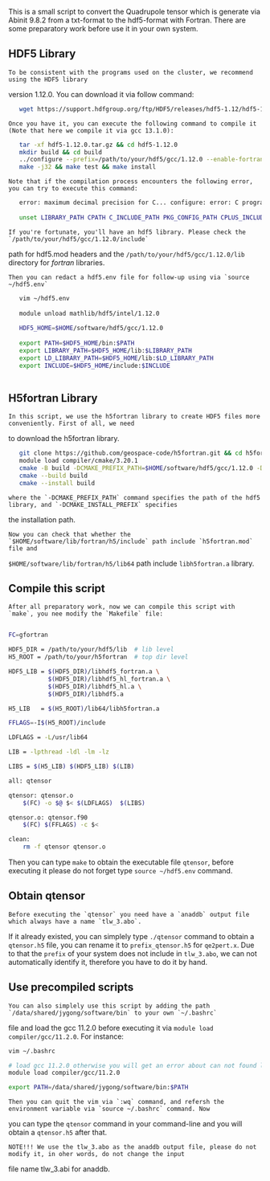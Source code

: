    This is a small script to convert the Quadrupole tensor which is generate via Abinit 9.8.2 
from a txt-format to the hdf5-format with Fortran. There are some preparatory work before use 
it in your own system.

## HDF5 Library

    To be consistent with the programs used on the cluster, we recommend using the HDF5 library 
version 1.12.0. You can download it via follow command:

```bash
   wget https://support.hdfgroup.org/ftp/HDF5/releases/hdf5-1.12/hdf5-1.12.0/src/hdf5-1.12.0.tar.gz
```

    Once you have it, you can execute the following command to compile it (Note that here we compile it via gcc 13.1.0):

```bash
   tar -xf hdf5-1.12.0.tar.gz && cd hdf5-1.12.0
   mkdir build && cd build
   ../configure --prefix=/path/to/your/hdf5/gcc/1.12.0 --enable-fortran
   make -j32 && make test && make install
```

    Note that if the compilation process encounters the following error, you can try to execute this command:

```bash
   error: maximum decimal precision for C... configure: error: C program fails to build or run!
   
   unset LIBRARY_PATH CPATH C_INCLUDE_PATH PKG_CONFIG_PATH CPLUS_INCLUDE_PATH INCLUDE
```

    If you're fortunate, you'll have an hdf5 library. Please check the `/path/to/your/hdf5/gcc/1.12.0/include` 
path for hdf5.mod headers and the `/path/to/your/hdf5/gcc/1.12.0/lib` directory for *fortran* libraries.
    
    Then you can redact a hdf5.env file for follow-up using via `source ~/hdf5.env`

```bash
   vim ~/hdf5.env
   
   module unload mathlib/hdf5/intel/1.12.0
   
   HDF5_HOME=$HOME/software/hdf5/gcc/1.12.0
   
   export PATH=$HDF5_HOME/bin:$PATH
   export LIBRARY_PATH=$HDF5_HOME/lib:$LIBRARY_PATH
   export LD_LIBRARY_PATH=$HDF5_HOME/lib:$LD_LIBRARY_PATH
   export INCLUDE=$HDF5_HOME/include:$INCLUDE
   
```
    
## H5fortran Library

    In this script, we use the h5fortran library to create HDF5 files more conveniently. First of all, we need 
to download the h5fortran library.
    
```bash
   git clone https://github.com/geospace-code/h5fortran.git && cd h5fortran
   module load compiler/cmake/3.20.1
   cmake -B build -DCMAKE_PREFIX_PATH=$HOME/software/hdf5/gcc/1.12.0 -DCMAKE_INSTALL_PREFIX=$HOME/software/lib/fortran/h5
   cmake --build build
   cmake --install build
```

    where the `-DCMAKE_PREFIX_PATH` command specifies the path of the hdf5 library, and `-DCMAKE_INSTALL_PREFIX` specifies 
the installation path.
    
    Now you can check that whether the `$HOME/software/lib/fortran/h5/include` path include `h5fortran.mod` file and 
`$HOME/software/lib/fortran/h5/lib64` path include `libh5fortran.a` library.
    
## Compile this script

    After all preparatory work, now we can compile this script with `make`, you nee modify the `Makefile` file:

```bash

FC=gfortran

HDF5_DIR = /path/to/your/hdf5/lib  # lib level
H5_ROOT = /path/to/your/h5fortran  # top dir level

HDF5_LIB = $(HDF5_DIR)/libhdf5_fortran.a \
           $(HDF5_DIR)/libhdf5_hl_fortran.a \
		   $(HDF5_DIR)/libhdf5_hl.a \
		   $(HDF5_DIR)/libhdf5.a

H5_LIB   = $(H5_ROOT)/lib64/libh5fortran.a

FFLAGS=-I$(H5_ROOT)/include

LDFLAGS = -L/usr/lib64

LIB = -lpthread -ldl -lm -lz

LIBS = $(H5_LIB) $(HDF5_LIB) $(LIB)

all: qtensor

qtensor: qtensor.o
	$(FC) -o $@ $< $(LDFLAGS)  $(LIBS)

qtensor.o: qtensor.f90
	$(FC) $(FFLAGS) -c $<

clean:
	rm -f qtensor qtensor.o

```

   Then you can type `make` to obtain the executable file `qtensor`, before executing it please do not forget type 
`source ~/hdf5.env` command. 

## Obtain qtensor

    Before executing the `qtensor` you need have a `anaddb` output file which always have a name `tlw_3.abo`. 
If it already existed, you can simplely type `./qtensor` command to obtain a `qtensor.h5` file, you can rename it to 
`prefix_qtensor.h5` for `qe2pert.x`. Due to that the `prefix` of your system does not include in `tlw_3.abo`, we can 
not automatically identify it, therefore you have to do it by hand.
    
## Use precompiled scripts

    You can also simplely use this script by adding the path `/data/shared/jygong/software/bin` to your own `~/.bashrc` 
file and load the gcc 11.2.0 before executing it via `module load compiler/gcc/11.2.0`. For instance:
    
```bash
vim ~/.bashrc

# load gcc 11.2.0 otherwise you will get an error about can not found library after executing the script
module load compiler/gcc/11.2.0

export PATH=/data/shared/jygong/software/bin:$PATH
```

    Then you can quit the vim via `:wq` command, and refersh the environment variable via `source ~/.bashrc` command. Now 
you can type the `qtensor` command in your command-line and you will obtain a `qtensor.h5` after that.
    
    NOTE!!! We use the tlw_3.abo as the anaddb output file, please do not modify it, in oher words, do not change the input 
file name tlw_3.abi for anaddb.
